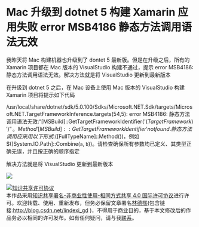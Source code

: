 
# Mac 升级到 dotnet 5 构建 Xamarin 应用失败 error MSB4186 静态方法调用语法无效

我昨天将 Mac 构建机器也升级到了 dontet 5 最新版。但是在升级之后，所有的 Xamarin 项目都在 Mac 版本的 VisualStudio 构建不通过，提示  error MSB4186: 静态方法调用语法无效。解决方法就是将 VisualStudio 更新到最新版本

<!--more-->


<!-- CreateTime:2020/12/3 9:55:35 -->

在升级到 dotnet 5 之后，在 Mac 设备上使用 Mac 版本的 VisualStudio 构建 Xamarin 项目将提示如下代码

/usr/local/share/dotnet/sdk/5.0.100/Sdks/Microsoft.NET.Sdk/targets/Microsoft.NET.TargetFrameworkInference.targets(54,5): error MSB4186: 静态方法调用语法无效:“[MSBuild]::GetTargetFrameworkIdentifier('$(TargetFramework)')”。Method '[MSBuild]::GetTargetFrameworkIdentifier' not found. 静态方法调用应采用以下形式:$([FullTypeName]::Method())，例如 $([System.IO.Path]::Combine(`a`, `b`))。请检查确保所有参数均已定义、其类型正确无误，并且按正确的顺序指定

解决方法就是将 VisualStudio 更新到最新版本

<!-- ![](image/Mac 升级到 dotnet 5 构建 Xamarin 应用失败 error MSB4186 静态方法调用语法无效/Mac 升级到 dotnet 5 构建 Xamarin 应用失败 error MSB4186 静态方法调用语法无效0.png) -->

![](http://cdn.lindexi.site/lindexi%2F2020123955448402.jpg)





<a rel="license" href="http://creativecommons.org/licenses/by-nc-sa/4.0/"><img alt="知识共享许可协议" style="border-width:0" src="https://licensebuttons.net/l/by-nc-sa/4.0/88x31.png" /></a><br />本作品采用<a rel="license" href="http://creativecommons.org/licenses/by-nc-sa/4.0/">知识共享署名-非商业性使用-相同方式共享 4.0 国际许可协议</a>进行许可。欢迎转载、使用、重新发布，但务必保留文章署名[林德熙](http://blog.csdn.net/lindexi_gd)(包含链接:http://blog.csdn.net/lindexi_gd )，不得用于商业目的，基于本文修改后的作品务必以相同的许可发布。如有任何疑问，请与我[联系](mailto:lindexi_gd@163.com)。